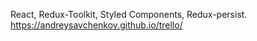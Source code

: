React, Redux-Toolkit, Styled Components, Redux-persist. 
https://andreysavchenkov.github.io/trello/

